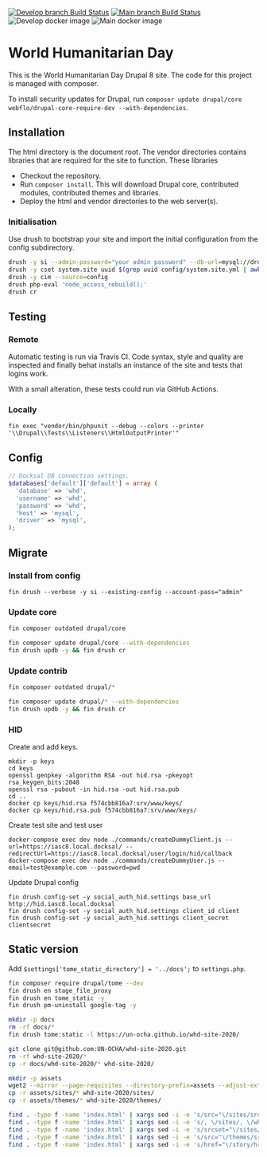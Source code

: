 [![Develop branch Build Status](https://travis-ci.com/UN-OCHA/whd-site.svg?branch=develop)](https://travis-ci.com/UN-OCHA/whd-site)
[![Main branch Build Status](https://travis-ci.com/UN-OCHA/whd-site.svg?branch=main)](https://travis-ci.com/UN-OCHA/whd-site)
![Develop docker image](https://github.com/UN-OCHA/whd-site/workflows/Build%20docker%20image/badge.svg?branch=develop)
![Main docker image](https://github.com/UN-OCHA/whd-site/workflows/Build%20docker%20image/badge.svg?branch=main)

# World Humanitarian Day

This is the World Humanitarian Day Drupal 8 site. The code for this project is managed with composer.

To install security updates for Drupal, run `composer update drupal/core webflo/drupal-core-require-dev --with-dependencies`.

## Installation

The html directory is the document root. The vendor directories contains libraries that are required for the site to function. These libraries

- Checkout the repository.
- Run `composer install`. This will download Drupal core, contributed modules, contributed themes and libraries.
- Deploy the html and vendor directories to the web server(s).

### Initialisation

Use drush to bootstrap your site and import the initial configuration from the config subdirectory.

```bash
drush -y si --admin-password="your admin password" --db-url=mysql://drupal:drupal@127.0.0.1/drupal minimal
drush -y cset system.site uuid $(grep uuid config/system.site.yml | awk '{print $2}')
drush -y cim --source=config
drush php-eval 'node_access_rebuild();'
drush cr
```

## Testing

### Remote

Automatic testing is run via Travis CI. Code syntax, style and quality are inspected and finally behat installs an instance of the site and tests that logins work.

With a small alteration, these tests could run via GitHub Actions.

### Locally

`fin exec "vendor/bin/phpunit --debug --colors --printer '\\Drupal\\Tests\\Listeners\\HtmlOutputPrinter'"`

## Config

```php
// Docksal DB connection settings.
$databases['default']['default'] = array (
  'database' => 'whd',
  'username' => 'whd',
  'password' => 'whd',
  'host' => 'mysql',
  'driver' => 'mysql',
);
```

## Migrate

### Install from config

`fin drush --verbose -y si --existing-config --account-pass="admin"`

### Update core

```bash
fin composer outdated drupal/core
```

```bash
fin composer update drupal/core --with-dependencies
fin drush updb -y && fin drush cr
```

### Update contrib

```bash
fin composer outdated drupal/*
```

```bash
fin composer update drupal/* --with-dependencies
fin drush updb -y && fin drush cr
```

### HID

Create and add keys.

```
mkdir -p keys
cd keys
openssl genpkey -algorithm RSA -out hid.rsa -pkeyopt rsa_keygen_bits:2048
openssl rsa -pubout -in hid.rsa -out hid.rsa.pub
cd ..
docker cp keys/hid.rsa f574cbb816a7:srv/www/keys/
docker cp keys/hid.rsa.pub f574cbb816a7:srv/www/keys/
```

Create test site and test user

```
docker-compose exec dev node ./commands/createDummyClient.js --url=https://iasc8.local.docksal/ --redirectUrl=https://iasc8.local.docksal/user/login/hid/callback
docker-compose exec dev node ./commands/createDummyUser.js --email=test@example.com --password=pwd
```

Update Drupal config

```
fin drush config-set -y social_auth_hid.settings base_url http://hid.iasc8.local.docksal
fin drush config-set -y social_auth_hid.settings client_id client
fin drush config-set -y social_auth_hid.settings client_secret clientsecret
```

## Static version

Add `$settings['tome_static_directory'] = '../docs';` to `settings.php`.

```bash
fin composer require drupal/tome --dev
fin drush en stage_file_proxy
fin drush en tome_static -y
fin drush pm-uninstall google-tag -y
```

```bash
mkdir -p docs
rm -rf docs/*
fin drush tome:static -l https://un-ocha.github.io/whd-site-2020/
```

```bash
git clone git@github.com:UN-OCHA/whd-site-2020.git
rm -rf whd-site-2020/*
cp -r docs/whd-site-2020/* whd-site-2020/
```

```bash
mkdir -p assets
wget2 --mirror --page-requisites --directory-prefix=assets --adjust-extension --convert-links --output-file=assets.log --no-host-directories --no-parent https://www.worldhumanitarianday.org/
cp -r assets/sites/* whd-site-2020/sites/
cp -r assets/themes/* whd-site-2020/themes/
```

```bash
find . -type f -name 'index.html' | xargs sed -i -e 's/src="\/sites/src="\/whd-site-2020\/sites/'
find . -type f -name 'index.html' | xargs sed -i -e 's/, \/sites/, \/whd-site-2020\/sites/'
find . -type f -name 'index.html' | xargs sed -i -e 's/srcset="\/sites/srcset="\/whd-site-2020\/sites/'
find . -type f -name 'index.html' | xargs sed -i -e 's/src="\/themes/src="\/whd-site-2020\/themes/'
find . -type f -name 'index.html' | xargs sed -i -e 's/href="\/story/href="\/whd-site-2020\/story/'
```
